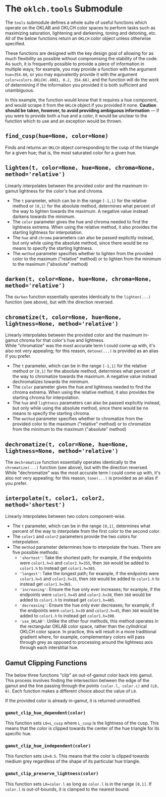 # The `oklch.tools` Submodule
The `tools` submodule defines a whole suite of useful functions which operate on the OKLAB and OKLCH color spaces to perform tasks such as maximizing saturation, lightening and darkening, toning and detoning, etc. All of the below functions return an `OKLCH` color object unless otherwise specified.

These functions are designed with the key design goal of allowing for as much flexibility as possible without compromising the stability of the code. As such, it is frequently possible to provide a piece of information in multiple ways; for example, you may provide a function with the argument `hue=354.66`, or you may equivalently provide it with the argument `color=colors.OKLCH(.4981, 0.2, 354.66)`, and the function will do the work of determining if the information you provided it is both sufficient and unambiguous.  

In this example, the function would know that it requires a hue component, and would scrape it from the `OKLCH` object if you provided it none. **Caution should be taken, however, to avoid providing ambiguous information** ― if you were to provide both a hue and a color, it would be unclear to the function which to use and an exception would be thrown. 

## `find_cusp(hue=None, color=None)`
Finds and returns an `OKLCH` object corresponding to the cusp of the triangle for a given hue; that is, the most saturated color for a given hue. 

## `lighten(t, color=None, hue=None, chroma=None, method='relative')`
Linearly interpolates between the provided color and the maximum in-gamut lightness for the color's hue and chroma. 

- The `t` parameter, which can be in the range `[-1,1]` for the relative method or `[0,1]` for the absolute method, determines what percent of the way to lighten towards the maximum. A negative value instead darkens towards the minimum. 
- The `color` parameter gives the hue and chroma needed to find the lightness extrema. When using the relative method, it also provides the starting lightness for interpolation. 
- The `hue` and `chroma` parameters can also be passed explicitly instead, but only while using the absolute method, since there would be no means to specify the starting lightness. 
- The `method` parameter specifies whether to lighten from the provided color to the maximum ("relative" method) or to lighten from the minimum to the maximum ("absolute" method)

## `darken(t, color=None, hue=None, chroma=None, method='relative')`
The `darken` function essentially operates identically to the `lighten(...)` function (see above), but with the direction reversed. 

## `chromatize(t, color=None, hue=None, lightness=None, method='relative')`
Linearly interpolates between the provided color and the maximum in-gamut chroma for that color's hue and lightness.  
While "chromatize" was the most accurate term I could come up with, it's also not very appealing; for this reason, `detone(...)` is provided as an alias if you prefer.

- The `t` parameter, which can be in the range `[-1,1]` for the relative method or `[0,1]` for the absolute method, determines what percent of the way to chromatize towards the maximum. A negative value instead dechromatizes towards the minimum. 
- The `color` parameter gives the hue and lightness needed to find the chroma extrema. When using the relative method, it also provides the starting chroma for interpolation. 
- The `hue` and `lightness` parameters can also be passed explicitly instead, but only while using the absolute method, since there would be no means to specify the starting chroma. 
- The `method` parameter specifies whether to chromatize from the provided color to the maximum ("relative" method) or to chromatize from the minimum to the maximum ("absolute" method)

## `dechromatize(t, color=None, hue=None, lightness=None, method='relative')`
The `dechromatize` function essentially operates identically to the `chromatize(...)` function (see above), but with the direction reversed.  
While "dechromatize" was the most accurate term I could come up with, it's also not very appealing; for this reason, `tone(...)` is provided as an alias if you prefer.

## `interpolate(t, color1, color2, method='shortest')`
Linearly interpolates between two colors component-wise. 

- The `t` parameter, which can be in the range `[0,1]`, determines what percent of the way to interpolate from the first color to the second color.
- The `color1` and `color2` parameters provide the two colors for interpolation. 
- The `method` parameter determines how to interpolate the hues. There are five possible methods:
    - `'shortest'`: Take the shortest path; for example, if the endpoints were `color1.h=5` and `color2.h=355`, then `360` would be added to `color1.h` to instead get `color1.h=365`. 
    - `'longest'`: Take the longest path; for example, if the endpoints were `color1.h=5` and `color2.h=15`, then `360` would be added to `color1.h` to instead get `color1.h=365`. 
    - `'increasing'`: Ensure the hue only ever increases; for example, if the endpoints were `color1.h=45` and `color2.h=30`, then `360` would be added to `color1.h` to instead get `color1.h=405`. 
    - `'decreasing'`: Ensure the hue only ever decreases; for example, if the endpoints were `color1.h=30` and `color2.h=45`, then `360` would be added to `color1.h` to instead get `color1.h=390`. 
    - `'use_OKLAB'`: Unlike the other four methods, this method operates in the rectangular OKLAB color space, rather than the cylindrical OKLCH color space. In practice, this will result in a more traditional gradient where, for example, complementary colors will pass through grey as opposed to processing around the lightness axis through each interstitial hue. 

## Gamut Clipping Functions
The below three functions "clip" an out-of-gamut color back into gamut. This process involves finding the intersection between the edge of the gamut and the line passing through the points `(color.l, color.c)` and `(L0, 0)`. Each function makes a different choice about the value of `L0`. 

If the provided color is already in-gamut, it is returned unmodified. 

### `gamut_clip_hue_dependent(color)`
This function sets `L0=L_cusp` where `L_cusp` is the lightness of the cusp. This means that the color is clipped towards the center of the hue triangle for its specific hue. 

### `gamut_clip_hue_independent(color)`
This function sets `L0=0.5`. This means that the color is clipped towards medium grey regardless of the shape of its particular hue triangle. 

### `gamut_clip_preserve_lightness(color)`
This function sets `L0=color.l` as long as `color.l` is in the range `[0,1]`. If `color.l` is out-of-bounds, it is clamped to the nearest bound. 
